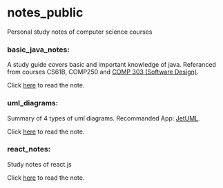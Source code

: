 # notes_public
Personal study notes of computer science courses

### basic_java_notes:
A study guide covers basic and important knowledge of java. Referanced from courses CS61B, COMP250 and [COMP 303 (Software Design)](https://github.com/prmr/COMP303).

Click [here](https://github.com/yingjie-xu/notes_public/blob/master/basic_java_notes.pdf) to read the note.

### uml_diagrams:
Summary of 4 types of uml diagrams. Recommanded App: [JetUML](https://github.com/prmr/JetUML).

Click [here](https://github.com/yingjie-xu/notes_public/blob/master/uml_diagrams.pdf) to read the note.

### react_notes:
Study notes of react.js

Click [here](https://github.com/yingjie-xu/notes_public/blob/master/react_notes.md) to read the note.
